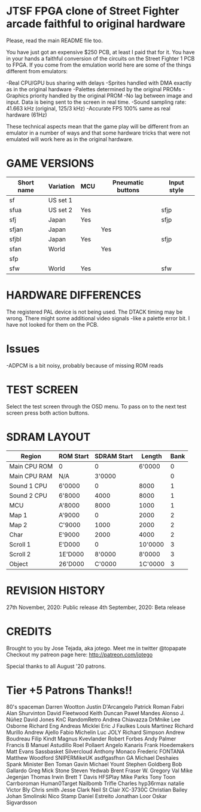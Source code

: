JTSF FPGA clone of Street Fighter arcade faithful to original hardware
======================================================================

Please, read the main README file too.

You have just got an expensive $250 PCB, at least I paid that for it. You have in your hands
a faithful conversion of the circuits on the Street Fighter 1 PCB to FPGA. If you come from
the emulation world here are some of the things different from emulators:

-Real CPU/GPU bus sharing with delays
-Sprites handled with DMA exactly as in the original hardware
-Palettes determined by the original PROMs
-Graphics priority handled by the original PROM
-No lag between image and input. Data is being sent to the screen in real time.
-Sound sampling rate: 41.663 kHz (original, 125/3 kHz)
-Accurate FPS 100% same as real hardware (61Hz)

These technical aspects mean that the game play will be different from an emulator
in a number of ways and that some hardware tricks that were not emulated will work
here as in the original hardware.

GAME VERSIONS
=============

Short name | Variation | MCU    |  Pneumatic buttons  | Input style
-----------|-----------|--------|---------------------|------------
sf         | US set 1  |        |                     |
sfua       | US set 2  | Yes    |                     | sfjp
sfj        | Japan     | Yes    |                     | sfjp
sfjan      | Japan     |        | Yes                 |
sfjbl      | Japan     | Yes    |                     | sfjp
sfan       | World     |        | Yes                 |
sfp        |           |        |                     |
sfw        | World     | Yes    |                     | sfw

HARDWARE DIFFERENCES
====================

The registered PAL device is not being used. The DTACK timing may be wrong.
There might some additional video signals -like a palette error bit. I have not
looked for them on the PCB.


Issues
======

-ADPCM is a bit noisy, probably because of missing ROM reads


TEST SCREEN
===========
Select the test screen through the OSD menu. To pass on to the next test
screen press both action buttons.

SDRAM LAYOUT
============

Region        |  ROM Start | SDRAM Start | Length    |  Bank
--------------|------------|-------------|-----------|--------
Main CPU ROM  |       0    |         0   |  6'0000   |   0
Main CPU RAM  |     N/A    |    3'0000   |           |   0
Sound 1 CPU   |  6'0000    |         0   |    8000   |   1
Sound 2 CPU   |  6'8000    |      4000   |    8000   |   1
MCU           |  A'8000    |      8000   |    1000   |   1
Map 1         |  A'9000    |         0   |    2000   |   2
Map 2         |  C'9000    |      1000   |    2000   |   2
Char          |  E'9000    |      2000   |    4000   |   2
Scroll 1      |  E'D000    |         0   | 10'0000   |   3
Scroll 2      | 1E'D000    |    8'0000   |  8'0000   |   3
Object        | 26'D000    |    C'0000   | 1C'0000   |   3


REVISION HISTORY
================
27th November, 2020: Public release
 4th September, 2020: Beta release


CREDITS
=======

Brought to you by Jose Tejada, aka jotego. Meet me in twitter @topapate
Checkout my patreon page here: http://patreon.com/jotego

Special thanks to all August '20 patrons.

Tier +5 Patrons Thanks!!
========================

80's spaceman           Darren Wootton      Justin D'Arcangelo  Patrick Roman Fabri
Alan Shurvinton         David Fleetwood     Keith Duncan        Paweł Mandes
Alonso J. Núñez         David Jones         KnC                 RandomRetro
Andrea Chiavazza        DrMnike             Lee Osborne         Richard Eng
Andreas Micklei         Eric J Faulkes      Louis Martinez      Richard Murillo
Andrew Ajello           Fabio Michelin      Luc JOLY            Richard Simpson
Andrew Boudreau         Filip Kindt         Magnus Kvevlander   Robert Forbes
Andy Palmer             Francis B           Manuel Astudillo    Roel Pollaert
Angelo Kanaris          Frank Hoedemakers   Matt Evans          Sassbasket Silvercloud
Anthony Monaco          Frederic FONTANA    Matthew Woodford    SNIPERMikeUK
asdfgasfhsn             GA                  Michael Deshaies    Spank Minister
Ben Toman               Gavin               Michael Yount       Stephen Goldberg
Bob Gallardo            Greg                Mick Stone          Steven Yedwab
Brent Fraser W.         Gregory Val         Mike Jegenjan       Thomas Irwin
Brett T Davis           HFSPlay             Mike Parks          Tony Toon
Carrboroman             Human0Target        Nailbomb            Trifle
Charles                 hyp36rmax           natalie             Victor Bly
Chris smith             Jesse Clark         Neil St Clair       XC-3730C
Christian Bailey        Johan Smolinski     Nico Stamp
Daniel Estreito         Jonathan Loor       Oskar Sigvardsson
